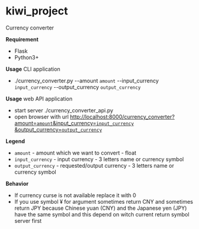 # kiwi_project
Currency converter

**Requirement**
- Flask
- Python3+

**Usage**
CLI application
- ./currency_converter.py --amount `amount` --input_currency `input_currency` --output_currency `output_currency`


**Usage**
web API application
- start server ./currency_converter_api.py
- open browser with url [http://localhost:8000/currency_converter?amount=`amount`&input_currency=`input_currency` &output_currency=`output_currency`](http://localhost:8000/currency_converter?amount=0.9&input_currency=¥&output_currency=AUD)


**Legend**
- `amount` - amount which we want to convert - float
- `input_currency` - input currency - 3 letters name or currency symbol
- `output_currency` - requested/output currency - 3 letters name or currency symbol

**Behavior**
- If currency curse is not available replace it with 0
- If you use symbol ¥ for argument sometimes return CNY and sometimes return JPY because Chinese yuan (CNY) and the Japanese yen (JPY) have the same symbol and this depend on witch current return symbol server first 
